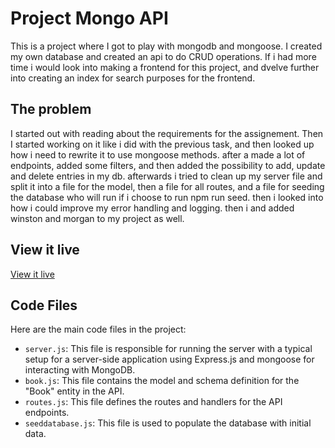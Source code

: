 # Project Mongo API

This is a project where I got to play with mongodb and mongoose.
I created my own database and created an api to do CRUD operations.
If i had more time i would look into making a frontend for this project, and dvelve further into creating an index for search purposes for the frontend.

## The problem

I started out with reading about the requirements for the assignement. Then I started working on it like i did with the previous task, and then looked up how i need to rewrite it to use mongoose methods.
after a made a lot of endpoints, added some filters, and then added the possibility to add, update and delete entries in my db.
afterwards i tried to clean up my server file and split it into a file for the model, then a file for all routes, and a file for seeding the database who will run if i choose to run npm run seed.
then i looked into how i could improve my error handling and logging. then i and added winston and morgan to my project as well.

## View it live

[View it live](https://project-mongo-api-5ryp.onrender.com/)

## Code Files
Here are the main code files in the project:
- `server.js`: This file is responsible for running the server with a typical setup for a server-side application using Express.js and mongoose for interacting with MongoDB.
- `book.js`: This file contains the model and schema definition for the "Book" entity in the API.
- `routes.js`: This file defines the routes and handlers for the API endpoints.
- `seeddatabase.js`: This file is used to populate the database with initial data.
